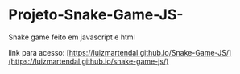 # Projeto-Snake-Game-JS-
Snake game feito em javascript e html 

link para acesso: [https://luizmartendal.github.io/Snake-Game-JS/](https://luizmartendal.github.io/snake-game-js/)
